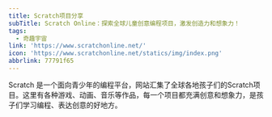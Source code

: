 ```yaml
---
title: Scratch项目分享
subTitle: Scratch Online：探索全球儿童创意编程项目，激发创造力和想象力！
tags:
  - 奇趣宇宙
link: 'https://www.scratchonline.net/'
icon: 'https://www.scratchonline.net/statics/img/index.png'
abbrlink: 77791f65
---
```


Scratch 是一个面向青少年的编程平台，网站汇集了全球各地孩子们的Scratch项目。这里有各种游戏、动画、音乐等作品，每一个项目都充满创意和想象力，是孩子们学习编程、表达创意的好地方。